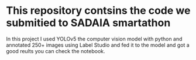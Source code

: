 # This repository contsins the code we submitied to SADAIA smartathon 
In this project I used YOLOv5 the computer vision model with python and annotated 250+ images using Label Studio and fed it to the model and got a good reults
you can check the notebook. 

